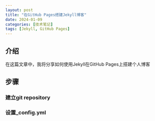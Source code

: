 ```yaml
---
layout: post
title: "在GitHub Pages搭建Jekyll博客"
date: 2024-01-09
categories: [技术笔记]
tags: [Jekyll, GitHub Pages]
---
```


## 介绍
在这篇文章中，我将分享如何使用Jekyll在GitHub Pages上搭建个人博客

## 步骤

### 建立git repository

### 设置_config.yml
